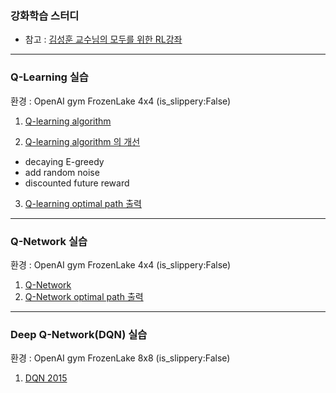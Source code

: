### 강화학습 스터디
- 참고 : [김성훈 교수님의 모두를 위한 RL강좌](https://www.youtube.com/playlist?list=PLlMkM4tgfjnKsCWav-Z2F-MMFRx-2gMGG)

  
---

### Q-Learning 실습
환경 : OpenAI gym FrozenLake 4x4 (is_slippery:False) 

1. [Q-learning algorithm](https://github.com/riverlike/Project/blob/main/Hackathon2022/RL_Study/q_learning_01.ipynb)

2. [Q-learning algorithm 의 개선](https://github.com/riverlike/Project/blob/main/Hackathon2022/RL_Study/q_learning_02.ipynb)
  - decaying E-greedy
  - add random noise
  - discounted future reward

3. [Q-learning optimal path 출력](https://github.com/riverlike/Project/blob/main/Hackathon2022/RL_Study/q_learning_03.ipynb)


---

### Q-Network 실습
환경 : OpenAI gym FrozenLake 4x4 (is_slippery:False) 

1. [Q-Network](https://github.com/riverlike/Project/blob/main/Hackathon2022/RL_Study/q_network_01.ipynb)
2. [Q-Network optimal path 출력](https://github.com/riverlike/Project/blob/main/Hackathon2022/RL_Study/q_network_02.ipynb)

---

### Deep Q-Network(DQN) 실습
환경 : OpenAI gym FrozenLake 8x8 (is_slippery:False) 

1. [DQN 2015](https://github.com/riverlike/Project/blob/main/Hackathon2022/RL_Study/dqn_2015.ipynb)



